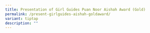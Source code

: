 ```yaml
---
title: Presentation of Girl Guides Puan Noor Aishah Award (Gold)
permalink: /present-girlguides-aishah-goldaward/
variant: tiptap
description: ""
---
```

